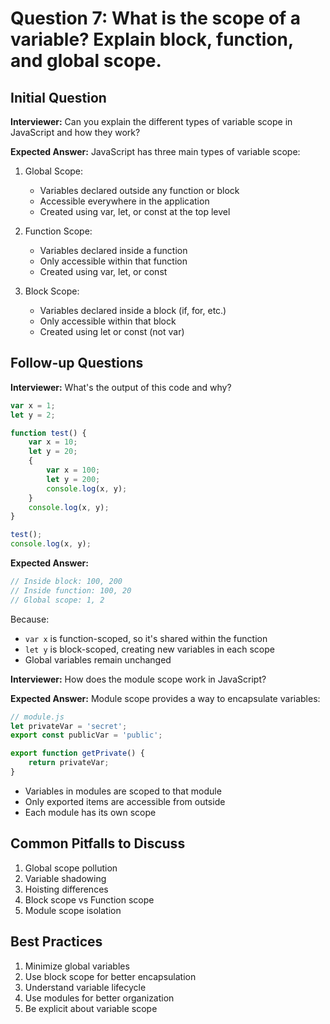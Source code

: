 # Question 7: What is the scope of a variable? Explain block, function, and global scope.

## Initial Question
**Interviewer:** Can you explain the different types of variable scope in JavaScript and how they work?

**Expected Answer:**
JavaScript has three main types of variable scope:

1. Global Scope:
   - Variables declared outside any function or block
   - Accessible everywhere in the application
   - Created using var, let, or const at the top level

2. Function Scope:
   - Variables declared inside a function
   - Only accessible within that function
   - Created using var, let, or const

3. Block Scope:
   - Variables declared inside a block (if, for, etc.)
   - Only accessible within that block
   - Created using let or const (not var)

## Follow-up Questions

**Interviewer:** What's the output of this code and why?
```javascript
var x = 1;
let y = 2;

function test() {
    var x = 10;
    let y = 20;
    {
        var x = 100;
        let y = 200;
        console.log(x, y);
    }
    console.log(x, y);
}

test();
console.log(x, y);
```

**Expected Answer:**
```javascript
// Inside block: 100, 200
// Inside function: 100, 20
// Global scope: 1, 2
```
Because:
- `var x` is function-scoped, so it's shared within the function
- `let y` is block-scoped, creating new variables in each scope
- Global variables remain unchanged

**Interviewer:** How does the module scope work in JavaScript?

**Expected Answer:**
Module scope provides a way to encapsulate variables:
```javascript
// module.js
let privateVar = 'secret';
export const publicVar = 'public';

export function getPrivate() {
    return privateVar;
}
```
- Variables in modules are scoped to that module
- Only exported items are accessible from outside
- Each module has its own scope

## Common Pitfalls to Discuss
1. Global scope pollution
2. Variable shadowing
3. Hoisting differences
4. Block scope vs Function scope
5. Module scope isolation

## Best Practices
1. Minimize global variables
2. Use block scope for better encapsulation
3. Understand variable lifecycle
4. Use modules for better organization
5. Be explicit about variable scope